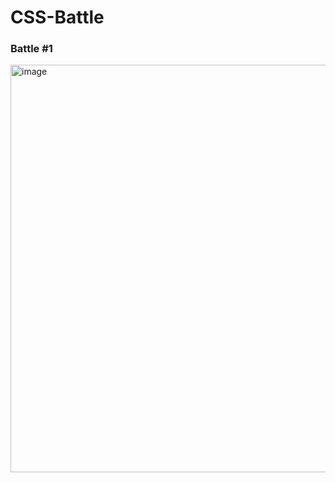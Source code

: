 # CSS-Battle

<strong><h3>Battle #1</h3></strong>
<img width="652" alt="image" src="https://user-images.githubusercontent.com/121936719/226126530-e1ca00bd-b10d-4707-819d-6015ccdff3b5.png">
